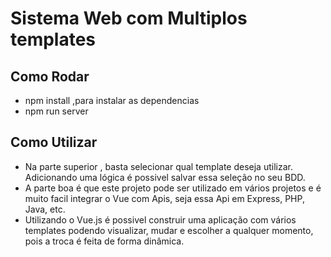 # Sistema Web com Multiplos templates
## Como Rodar
- npm install ,para instalar as dependencias
- npm run server

## Como Utilizar
- Na parte superior , basta selecionar qual template deseja utilizar. Adicionando uma lógica é possivel salvar essa seleção no seu BDD.
- A parte boa é que este projeto pode ser utilizado em vários projetos e é muito facil integrar o Vue com Apis, seja essa Api em Express, PHP, Java, etc.
- Utilizando o Vue.js é possivel construir uma aplicação com vários templates podendo visualizar, mudar e escolher a qualquer momento, pois a troca é feita de forma dinâmica.
